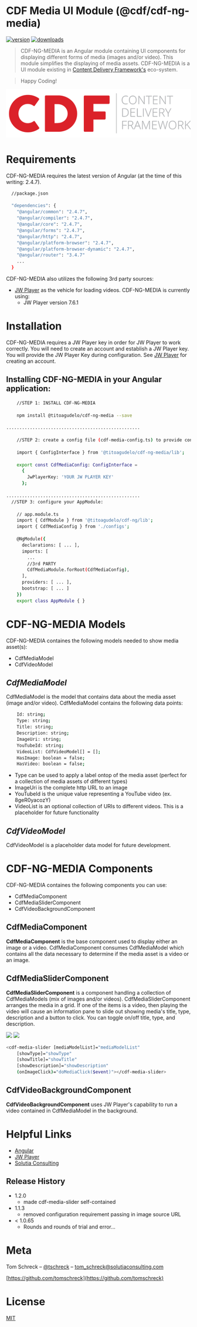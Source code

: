 # CDF Media UI Module (@cdf/cdf-ng-media)
[![version][npm-image]][npm-url]
[![downloads][downloads-image]][downloads-url]

> CDF-NG-MEDIA is an Angular module containing UI components for displaying different forms of media (images and/or video).  This module simplifies the displaying of media assets.  CDF-NG-MEDIA is a UI module existing in [Content Delivery Framework's][cdf-url] eco-system.

> Happy Coding!

![](logo-535x141.png)

# Requirements
CDF-NG-MEDIA requires the latest version of Angular (at the time of this writing: 2.4.7).
```sh
  //package.json

  "dependencies": {
    "@angular/common": "2.4.7",
    "@angular/compiler": "2.4.7",
    "@angular/core": "2.4.7",
    "@angular/forms": "2.4.7",
    "@angular/http": "2.4.7",
    "@angular/platform-browser": "2.4.7",
    "@angular/platform-browser-dynamic": "2.4.7",
    "@angular/router": "3.4.7"
	...
  }
```

CDF-NG-MEDIA also utilizes the following 3rd party sources:

* [JW Player][jwplayer-url] as the vehicle for loading videos.  CDF-NG-MEDIA is currently using:
  * JW Player version 7.6.1


# Installation
CDF-NG-MEDIA requires a JW Player key in order for JW Player to work correctly.  You will need to create an account and establish a JW Player key.  You will provide the JW Player Key during configuration.  See [JW Player][jwplayer-url] for creating an account.

## Installing CDF-NG-MEDIA in your Angular application:
```sh
    //STEP 1: INSTALL CDF-NG-MEDIA

    npm install @titoagudelo/cdf-ng-media --save

...................................................

    //STEP 2: create a config file (cdf-media-config.ts) to provide configuration settings:

    import { ConfigInterface } from '@titoagudelo/cdf-ng-media/lib';

    export const CdfMediaConfig: ConfigInterface =
      {
        JwPlayerKey: 'YOUR JW PLAYER KEY'
      };

...................................................
  //STEP 3: configure your AppModule:

    // app.module.ts
    import { CdfModule } from '@titoagudelo/cdf-ng/lib';
    import { CdfMediaConfig } from './configs';

    @NgModule({
      declarations: [ ... ],
      imports: [
        ...
        //3rd PARTY
        CdfMediaModule.forRoot(CdfMediaConfig),
      ],
      providers: [ ... ],
      bootstrap: [ ... ]
    })
    export class AppModule { }

```


# CDF-NG-MEDIA Models
CDF-NG-MEDIA containes the following models needed to show media asset(s):
* CdfMediaModel
* CdfVideoModel

## *CdfMediaModel*
CdfMediaModel is the model that contains data about the media asset (image and/or video).  CdfMediaModel contains the following data points:

```sh
	Id: string;
	Type: string;
	Title: string;
	Description: string;
	ImageUri: string;
	YouTubeId: string;
	VideoList: CdfVideoModel[] = [];
	HasImage: boolean = false;
	HasVideo: boolean = false;
```
  * Type can be used to apply a label ontop of the media asset (perfect for a collection of media assets of different types)
  * ImageUri is the complete http URL to an image
  * YouTubeId is the unique value representing a YouTube video (ex. 8geR0yacozY)
  * VideoList is an optional collection of URIs to different videos.  This is a placeholder for future functionality

## *CdfVideoModel*
CdfVideoModel is a placeholder data model for future development.



# CDF-NG-MEDIA Components
CDF-NG-MEDIA containes the following components you can use:
* CdfMediaComponent
* CdfMediaSliderComponent
* CdfVideoBackgroundComponent


## **CdfMediaComponent**
**CdfMediaComponent** is the base component used to display either an image or a video.  CdfMediaComponent consumes CdfMediaModel which contains all the data necessary to determine if the media asset is a video or an image.


## **CdfMediaSliderComponent**
**CdfMediaSliderComponent** is a component handling a collection of CdfMediaModels (mix of images and/or videos).   CdfMediaSliderComponent arranges the media in a grid.  If one of the items is a video, then playing the video will cause an information pane to slide out showing media's title, type, description and a button to click.  You can toggle on/off title, type, and description.

![][cdf-ng-media-slider-url]
![][cdf-ng-media-slider-video-url]

```sh
<cdf-media-slider [mediaModelList]="mediaModelList"
    [showType]="showType"
    [showTitle]="showTitle"
    [showDescription]="showDescription"
    (onImageClick)="doMediaClick($event)"></cdf-media-slider>
```


## CdfVideoBackgroundComponent
**CdfVideoBackgroundComponent** uses JW Player's capability to run a video contained in CdfMediaModel in the background.





# Helpful Links
* [Angular](https://angular.io/)
* [JW Player][jwplayer-url]
* [Solutia Consulting](http://solutiaconsulting.com)


## Release History

* 1.2.0
  * made cdf-media-slider self-contained
* 1.1.3
  * removed configuration requirement passing in image source URL
* < 1.0.65
  * Rounds and rounds of trial and error...

# Meta

Tom Schreck – [@tschreck](https://twitter.com/tschreck) – tom_schreck@solutiaconsulting.com

[https://github.com/tomschreck](https://github.com/tomschreck)

# License

[MIT](https://opensource.org/licenses/MIT)

[npm-image]: https://img.shields.io/npm/v/@cdf/cdf-ng-media.svg?style=flat-square
[npm-url]: https://www.npmjs.com/package/@cdf/cdf-ng-media
[downloads-image]: https://img.shields.io/npm/dm/@cdf/cdf-ng-media.svg?style=flat-square
[downloads-url]: https://npm-stat.com/charts.html?package=%40cdf%2Fcdf-ng-media&from=2017-03-01
[license-image]: https://img.shields.io/npm/l/@cdf/cdf-ng-media.svg?style=flat-square
[license-url]: http://opensource.org/licenses/MIT
[jwplayer-url]:https://www.jwplayer.com/
[cdf-url]:http://cdf.cloud/

[cdf-ng-media-slider-url]:http://admin.cdf.cloud/domain-images/cdf-media-slider-grid.png
[cdf-ng-media-slider-video-url]:http://admin.cdf.cloud/domain-images/cdf-media-slider-grid-video.png